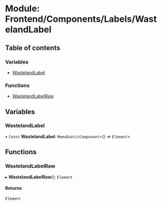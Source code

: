 # Module: Frontend/Components/Labels/WastelandLabel

## Table of contents

### Variables

- [WastelandLabel](Frontend_Components_Labels_WastelandLabel.md#wastelandlabel)

### Functions

- [WastelandLabelRaw](Frontend_Components_Labels_WastelandLabel.md#wastelandlabelraw)

## Variables

### WastelandLabel

• `Const` **WastelandLabel**: `MemoExoticComponent`<() => `Element`\>

## Functions

### WastelandLabelRaw

▸ **WastelandLabelRaw**(): `Element`

#### Returns

`Element`
